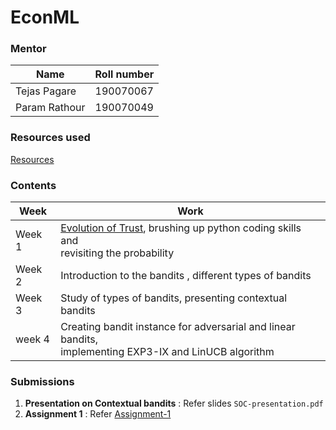 # EconML

### Mentor
| Name  | Roll number |
| ----------- | ----------- |
| Tejas Pagare | 190070067 |
| Param Rathour | 190070049 |

### Resources used
[Resources](https://docs.google.com/document/d/1R0KfL6oBekUOqOxEWUxUip8srkx5_6J5n5zCtaHjadE/edit?usp=sharing)

### Contents
| Week   | Work |
| ----------- | ----------- |
| Week 1  | [Evolution of Trust](https://ncase.me/trust/), brushing up python coding skills and<br/> revisiting the probability |
| Week 2  | Introduction to the bandits , different types of bandits|
| Week 3  | Study of types of bandits, presenting contextual bandits|
| week 4  | Creating bandit instance for adversarial and linear bandits,<br/> implementing EXP3-IX and LinUCB algorithm |

### Submissions
1. **Presentation on Contextual bandits** : Refer slides `SOC-presentation.pdf`
2. **Assignment 1** : Refer [Assignment-1](https://github.com/Vipul1510/EconML/tree/main/Assignment1)
